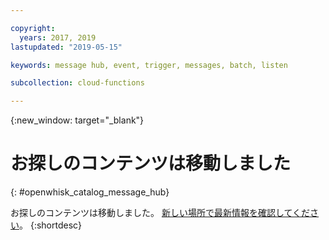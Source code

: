 ```yaml
---

copyright:
  years: 2017, 2019
lastupdated: "2019-05-15"

keywords: message hub, event, trigger, messages, batch, listen

subcollection: cloud-functions

---
```


{:new_window: target="_blank"}
# お探しのコンテンツは移動しました
{: #openwhisk_catalog_message_hub}

お探しのコンテンツは移動しました。 [新しい場所で最新情報を確認してください](/docs/openwhisk?topic=cloud-functions-pkg_event_streams)。
{:shortdesc}
